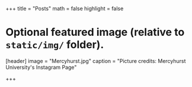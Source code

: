 +++
title = "Posts"
math = false
highlight = false

# Optional featured image (relative to `static/img/` folder).
[header]
image = "Mercyhurst.jpg"
caption = "Picture credits: Mercyhurst University's Instagram Page"

+++
